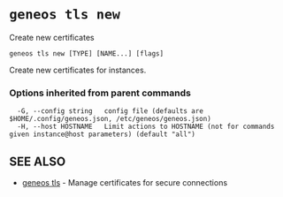 # `geneos tls new`

Create new certificates

```text
geneos tls new [TYPE] [NAME...] [flags]
```

Create new certificates for instances.

### Options inherited from parent commands

```text
  -G, --config string   config file (defaults are $HOME/.config/geneos.json, /etc/geneos/geneos.json)
  -H, --host HOSTNAME   Limit actions to HOSTNAME (not for commands given instance@host parameters) (default "all")
```

## SEE ALSO

* [geneos tls](geneos_tls.md)	 - Manage certificates for secure connections

